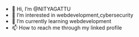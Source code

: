- 👋 Hi, I’m @NITYAGATTU
- 👀 I’m interested in webdevelopment,cybersecurity 
- 🌱 I’m currently learning webdevelopment
- 📫 How to reach me through my linked profile

<!---
NITYANIT/NITYANIT is a ✨ special ✨ repository because its `README.md` (this file) appears on your GitHub profile.
You can click the Preview link to take a look at your changes.
--->
